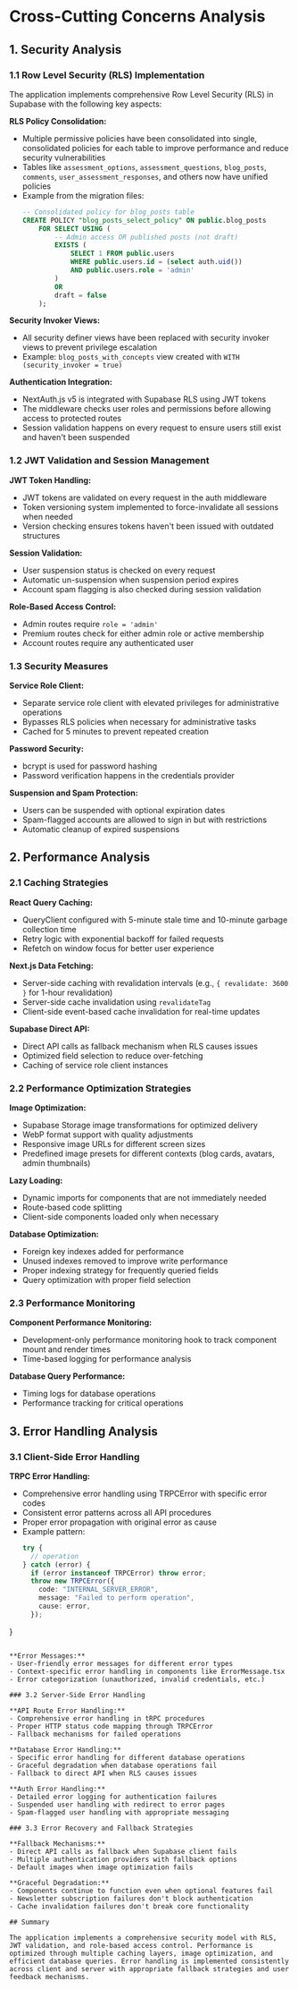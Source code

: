 # Cross-Cutting Concerns Analysis

## 1. Security Analysis

### 1.1 Row Level Security (RLS) Implementation

The application implements comprehensive Row Level Security (RLS) in Supabase with the following key aspects:

**RLS Policy Consolidation:**
- Multiple permissive policies have been consolidated into single, consolidated policies for each table to improve performance and reduce security vulnerabilities
- Tables like `assessment_options`, `assessment_questions`, `blog_posts`, `comments`, `user_assessment_responses`, and others now have unified policies
- Example from the migration files:
  ```sql
  -- Consolidated policy for blog_posts table
  CREATE POLICY "blog_posts_select_policy" ON public.blog_posts
      FOR SELECT USING (
          -- Admin access OR published posts (not draft)
          EXISTS (
              SELECT 1 FROM public.users
              WHERE public.users.id = (select auth.uid())
              AND public.users.role = 'admin'
          )
          OR
          draft = false
      );
  ```

**Security Invoker Views:**
- All security definer views have been replaced with security invoker views to prevent privilege escalation
- Example: `blog_posts_with_concepts` view created with `WITH (security_invoker = true)`

**Authentication Integration:**
- NextAuth.js v5 is integrated with Supabase RLS using JWT tokens
- The middleware checks user roles and permissions before allowing access to protected routes
- Session validation happens on every request to ensure users still exist and haven't been suspended

### 1.2 JWT Validation and Session Management

**JWT Token Handling:**
- JWT tokens are validated on every request in the auth middleware
- Token versioning system implemented to force-invalidate all sessions when needed
- Version checking ensures tokens haven't been issued with outdated structures

**Session Validation:**
- User suspension status is checked on every request
- Automatic un-suspension when suspension period expires
- Account spam flagging is also checked during session validation

**Role-Based Access Control:**
- Admin routes require `role = 'admin'`
- Premium routes check for either admin role or active membership
- Account routes require any authenticated user

### 1.3 Security Measures

**Service Role Client:**
- Separate service role client with elevated privileges for administrative operations
- Bypasses RLS policies when necessary for administrative tasks
- Cached for 5 minutes to prevent repeated creation

**Password Security:**
- bcrypt is used for password hashing
- Password verification happens in the credentials provider

**Suspension and Spam Protection:**
- Users can be suspended with optional expiration dates
- Spam-flagged accounts are allowed to sign in but with restrictions
- Automatic cleanup of expired suspensions

## 2. Performance Analysis

### 2.1 Caching Strategies

**React Query Caching:**
- QueryClient configured with 5-minute stale time and 10-minute garbage collection time
- Retry logic with exponential backoff for failed requests
- Refetch on window focus for better user experience

**Next.js Data Fetching:**
- Server-side caching with revalidation intervals (e.g., `{ revalidate: 3600 }` for 1-hour revalidation)
- Server-side cache invalidation using `revalidateTag`
- Client-side event-based cache invalidation for real-time updates

**Supabase Direct API:**
- Direct API calls as fallback mechanism when RLS causes issues
- Optimized field selection to reduce over-fetching
- Caching of service role client instances

### 2.2 Performance Optimization Strategies

**Image Optimization:**
- Supabase Storage image transformations for optimized delivery
- WebP format support with quality adjustments
- Responsive image URLs for different screen sizes
- Predefined image presets for different contexts (blog cards, avatars, admin thumbnails)

**Lazy Loading:**
- Dynamic imports for components that are not immediately needed
- Route-based code splitting
- Client-side components loaded only when necessary

**Database Optimization:**
- Foreign key indexes added for performance
- Unused indexes removed to improve write performance
- Proper indexing strategy for frequently queried fields
- Query optimization with proper field selection

### 2.3 Performance Monitoring

**Component Performance Monitoring:**
- Development-only performance monitoring hook to track component mount and render times
- Time-based logging for performance analysis

**Database Query Performance:**
- Timing logs for database operations
- Performance tracking for critical operations

## 3. Error Handling Analysis

### 3.1 Client-Side Error Handling

**TRPC Error Handling:**
- Comprehensive error handling using TRPCError with specific error codes
- Consistent error patterns across all API procedures
- Proper error propagation with original error as cause
- Example pattern:
  ```typescript
  try {
    // operation
  } catch (error) {
    if (error instanceof TRPCError) throw error;
    throw new TRPCError({
      code: "INTERNAL_SERVER_ERROR",
      message: "Failed to perform operation",
      cause: error,
    });
 }
  ```

**Error Messages:**
- User-friendly error messages for different error types
- Context-specific error handling in components like ErrorMessage.tsx
- Error categorization (unauthorized, invalid credentials, etc.)

### 3.2 Server-Side Error Handling

**API Route Error Handling:**
- Comprehensive error handling in tRPC procedures
- Proper HTTP status code mapping through TRPCError
- Fallback mechanisms for failed operations

**Database Error Handling:**
- Specific error handling for different database operations
- Graceful degradation when database operations fail
- Fallback to direct API when RLS causes issues

**Auth Error Handling:**
- Detailed error logging for authentication failures
- Suspended user handling with redirect to error pages
- Spam-flagged user handling with appropriate messaging

### 3.3 Error Recovery and Fallback Strategies

**Fallback Mechanisms:**
- Direct API calls as fallback when Supabase client fails
- Multiple authentication providers with fallback options
- Default images when image optimization fails

**Graceful Degradation:**
- Components continue to function even when optional features fail
- Newsletter subscription failures don't block authentication
- Cache invalidation failures don't break core functionality

## Summary

The application implements a comprehensive security model with RLS, JWT validation, and role-based access control. Performance is optimized through multiple caching layers, image optimization, and efficient database queries. Error handling is implemented consistently across client and server with appropriate fallback strategies and user feedback mechanisms.